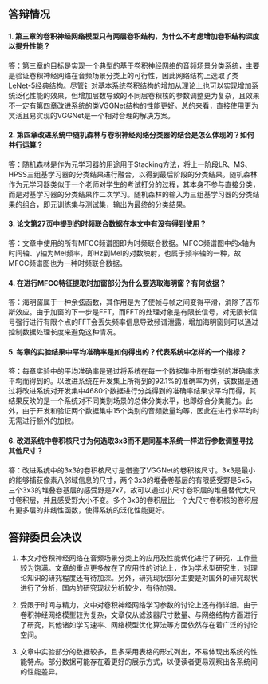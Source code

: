 ## 答辩情况

#### 1. 第三章的卷积神经网络模型只有两层卷积结构，为什么不考虑增加卷积结构深度以提升性能？

答：第三章的目标是实现一个典型的基于卷积神经网络的音频场景分类系统，主要是验证卷积神经网络在音频场景分类上的可行性，因此网络结构上选取了类LeNet-5经典结构。尽管针对基本系统卷积结构的增加从理论上也可以实现增加系统泛化性能的效果，但增加层数导致的不同层卷积核的参数调整更为复杂，且效果不一定有第四章改进系统的类VGGNet结构的性能更好。总的来看，直接使用更为灵活且易实现的VGGNet是一个相对合理的解决方案。

#### 2. 第四章改进系统中随机森林与卷积神经网络分类器的结合是怎么体现的？如何并行运算？

答：随机森林是作为元学习器的用途用于Stacking方法，将上一阶段LR、MS、HPSS三组基学习器的分类结果进行融合，以得到最后阶段的分类结果。随机森林作为元学习器类似于一个老师对学生的考试打分的过程，其本身不参与直接分类，而是对基学习器的分类结果作二次学习。随机森林的输入为三组基学习器的分类结果的组合，即元训练集与测试集，输出为最终的分类结果。

#### 3. 论文第27页中提到的时频联合数据在本文中有没有得到使用？

答：文章中使用的所有MFCC频谱图即为时频联合数据。MFCC频谱图中的x轴为时间轴、y轴为Mel频率，即Hz到Mel的对数映射，也属于频率轴的一种，故MFCC频谱图也为一种时频联合数据。

#### 4. 在进行MFCC特征提取时加窗部分为什么要选取海明窗？有何依据？

答：海明窗属于一种余弦函数，其作用是为了使帧与帧之间变得平滑，消除了吉布斯效应。由于加窗的下一步是FFT，而FFT的处理对象是有限长信号，对无限长信号强行进行有限个点的FFT会丢失频率信息导致频谱泄露，增加海明窗则可以通过控制数据处理长度来避免这种情况。

#### 5. 每章的实验结果中平均准确率是如何得出的？代表系统中怎样的一个指标？

答：每章实验中的平均准确率是通过将系统在每一个数据集中所有类别的准确率求平均而得到的。以改进系统在开发集上所得到的92.1%的准确率为例，该数据是通过将改进系统对开发集中4680个数据进行分类得到的准确率结果求平均而得，其结果反映的是一个系统对不同类别场景的总体分类水平，也即综合分类能力。此外，由于开发和验证两个数据集中15个类别的音频数量均等，因此在进行求平均时无需进行额外的加权。

#### 6. 改进系统中卷积核尺寸为何选取3x3而不是同基本系统一样进行参数调整寻找其他尺寸？

答：改进系统中的3x3的卷积核尺寸是借鉴了VGGNet的卷积核尺寸。3x3是最小的能够捕获像素八邻域信息的尺寸，两个3x3的堆叠卷基层的有限感受野是5x5，三个3x3的堆叠卷基层的感受野是7x7，故可以通过小尺寸卷积层的堆叠替代大尺寸卷积层，并且感受野大小不变。多个3x3的卷积层比一个大尺寸卷积核的卷积层有更多层的非线性函数，使得系统的泛化性能更好。



## 答辩委员会决议

1. 本文对卷积神经网络在音频场景分类上的应用及性能优化进行了研究，工作量较为饱满。文章的重点更多放在了应用性的讨论上，作为学术型研究生，对理论知识的研究程度还有待加深。另外，研究现状部分主要是对国外的研究现状进行了分析，国内的研究现状分析较少，有待加强。

2. 受限于时间与精力，文中对卷积神经网络学习参数的讨论上还有待详细。由于卷积神经网络模型较为复杂，文章仅从滤波器尺寸数量、与网络结构方面进行了研究，其他诸如学习速率、网络模型优化算法等方面依然存在着广泛的讨论空间。

3. 文章中实验部分的数据较多，且多采用表格的形式列出，不易体现出系统的性能特点。部分数据可能存在着更好的展示方式，以便读者更易观察出各系统间的性能差异。



